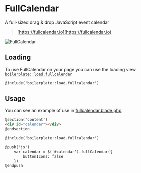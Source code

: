 # FullCalendar

A full-sized drag & drop JavaScript event calendar

> [https://fullcalendar.io](https://fullcalendar.io)

<img :src="$withBase('/assets/img/fullcalendar.png')" alt="FullCalendar" style="max-width:500px">

## Loading

To use FullCalendar on your page you can use the loading view [`boilerplate::load.fullcalendar`](https://github.com/sebastienheyd/boilerplate/blob/823362552694320095dfdc5de69d190f7c159505/src/resources/views/load/fullcalendar.blade.php)

```html
@include('boilerplate::load.fullcalendar')
```

## Usage

You can see an example of use in [fullcalendar.blade.php](https://github.com/sebastienheyd/boilerplate/blob/823362552694320095dfdc5de69d190f7c159505/src/resources/views/plugins/demo/fullcalendar.blade.php)

```html
@section('content')
<div id="calendar"></div>
@endsection

@include('boilerplate::load.fullcalendar')

@push('js')
    var calendar = $('#calendar').fullCalendar({
        buttonIcons: false
    })
@endpush
```